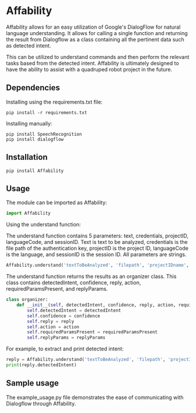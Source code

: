 # Affability
Affability allows for an easy utilization of Google's DialogFlow for natural language understanding. It allows for calling a single function and returning the result from Dialogflow as a class containing all the pertinent data such as detected intent.

This can be utilized to understand commands and then perform the relevant tasks based from the detected intent. Affability is ultimately designed to have the ability to assist with a quadruped robot project in the future.

## Dependencies
Installing using the requirements.txt file:
```
pip install -r requirements.txt
```
Installing manually:
```
pip install SpeechRecognition
pip install dialogflow
```

## Installation 
```
pip install Affability
```

## Usage
The module can be imported as Affability:
```python
import Affability
```

Using the understand function:

The understand function contains 5 parameters: text, credentials, projectID, languageCode, and sessionID. Text is text to be analyzed, credentials is the file path of the authentication key, projectID is the project ID, languageCode is the language, and sessionID is the session ID. All parameters are strings. 

```python
Affability.understand('textToBeAnalyzed', 'filepath', 'projectIDname', 'en-US', 'me') 
```

The understand function returns the results as an organizer class. This class contains detectedIntent, confidence, reply, action, requiredParamsPresent, and replyParams. 

```python
class organizer:
    def __init__(self, detectedIntent, confidence, reply, action, requiredParamsPresent, replyParams):
        self.detectedIntent = detectedIntent
        self.confidence = confidence
        self.reply = reply
        self.action = action
        self.requiredParamsPresent = requiredParamsPresent
        self.replyParams = replyParams
```

For example, to extract and print detected intent:

```python
reply = Affability.understand('textToBeAnalyzed', 'filepath', 'projectIDname', 'en-US', 'me') 
print(reply.detectedIntent)
```

## Sample usage
The example_usage.py file demonstrates the ease of communicating with Dialogflow through Affability.
